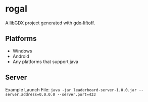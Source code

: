 # rogal

A [libGDX](https://libgdx.com/) project generated with [gdx-liftoff](https://github.com/libgdx/gdx-liftoff).

## Platforms

- Windows
- Android
- Any platforms that support java

## Server

Example Launch File:
`java -jar leaderboard-server-1.0.0.jar --server.address=0.0.0.0 --server.port=433`
